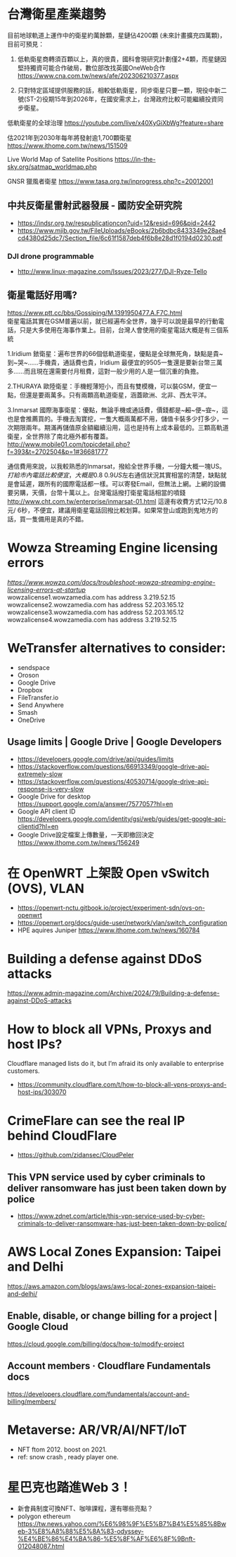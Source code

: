 # 台灣衛星產業趨勢
目前地球軌道上運作中的衛星約萬餘顆，星鏈佔4200顆 (未來計畫擴充四萬顆)，目前可預見：

1) 低軌衛星商轉須百顆以上，真的很貴，國科會現研究計劃僅2+4顆，而星鏈因堅持獨資可能合作破局，數位部改找英國OneWeb合作 https://www.cna.com.tw/news/afe/202306210377.aspx

2) 只對特定區域提供服務的話，相較低軌衛星，同步衛星只要一顆，現役中新二號(ST-2)役期15年到2026年，在國安需求上，台灣政府比較可能繼續投資同步衛星。

低軌衛星的全球治理 https://youtube.com/live/x40XyGiXbWg?feature=share

估2021年到2030年每年將發射逾1,700顆衛星 https://www.ithome.com.tw/news/151509

Live World Map of Satellite Positions https://in-the-sky.org/satmap_worldmap.php

GNSR 獵風者衛星 https://www.tasa.org.tw/inprogress.php?c=20012001

## 中共反衛星雷射武器發展 - 國防安全研究院
 - https://indsr.org.tw/respublicationcon?uid=12&resid=696&pid=2442
 - https://www.mjib.gov.tw/FileUploads/eBooks/2b6bdbc8433349e28ae4cd4380d25dc7/Section_file/6c61f1587deb4f6b8e28d1f0194d0230.pdf
### DJI drone programmable 
 - http://www.linux-magazine.com/Issues/2023/277/DJI-Ryze-Tello
## 衛星電話好用嗎?
https://www.ptt.cc/bbs/Gossiping/M.1391950477.A.F7C.html <br>
衛星電話其實在GSM普遍以前，就已經遍布全世界，幾乎可以說是最早的行動電話，只是大多使用在海事作業上。目前，台灣人會使用的衛星電話大概是有三個系統

1.Iridium 銥衛星：遍布世界的66個低軌道衛星，優點是全球無死角，缺點是貴~到~哭~......手機貴，通話費也貴，Iridium 最便宜的9505一隻還是要新台幣三萬多......而且現在還需要付月租費，這對一般少用的人是一個沉重的負擔。

2.THURAYA 歐陸衛星：手機輕薄短小，而且有雙模機，可以裝GSM，便宜一點，但還是要兩萬多。只有兩顆高軌道衛星，涵蓋歐洲、北非、西太平洋。

3.Inmarsat 國際海事衛星：優點，無論手機或通話費，價錢都是~~~超~~~便~~~宜~~~，這也是會推薦買的。手機去淘寶挖，一隻大概兩萬都不用，儲值卡裝多少打多少，一次期限兩年。期滿再儲值原金額繼續沿用，這也是持有上成本最低的。三顆高軌道衛星，全世界除了南北極外都有覆蓋。 http://www.mobile01.com/topicdetail.php?f=393&t=2702504&p=1#36681777

通信費用來說，以我較熟悉的Inmarsat，撥給全世界手機，一分鐘大概一塊US$。打給市內電話比較便宜，大概是0.8~0.9US$左右通信狀況其實相當的清楚，缺點就是會延遲，跟所有的國際電話都一樣。可以寄發Email，但無法上網。上網的設備要另購，天價，台幣十萬以上。台灣電話撥打衛星電話相當的噴錢 http://www.cht.com.tw/enterprise/inmarsat-01.html 這邊有收費方式12元/10.8元/ 6秒，不便宜，建議用衛星電話回撥比較划算。如果常登山或跑到鬼地方的話，買一隻備用是真的不錯。

# Wowza Streaming Engine licensing errors
<i>https://www.wowza.com/docs/troubleshoot-wowza-streaming-engine-licensing-errors-at-startup</i><br>
wowzalicense1.wowzamedia.com has address 3.219.52.15
wowzalicense2.wowzamedia.com has address 52.203.165.12
wowzalicense3.wowzamedia.com has address 52.203.165.12
wowzalicense4.wowzamedia.com has address 3.219.52.15

# WeTransfer alternatives to consider:
 - sendspace
 - Oroson
 - Google Drive
 - Dropbox
 - FileTransfer.io
 - Send Anywhere
 - Smash
 - OneDrive
## Usage limits | Google Drive | Google Developers
 - https://developers.google.com/drive/api/guides/limits
 - https://stackoverflow.com/questions/66913349/google-drive-api-extremely-slow
 - https://stackoverflow.com/questions/40530714/google-drive-api-response-is-very-slow
 - Google Drive for desktop https://support.google.com/a/answer/7577057?hl=en
 - Google API client ID https://developers.google.com/identity/gsi/web/guides/get-google-api-clientid?hl=en
 - Google Drive設定檔案上傳數量，一天即撤回決定 https://www.ithome.com.tw/news/156249
# 在 OpenWRT 上架設 Open vSwitch (OVS), VLAN
 - https://openwrt-nctu.gitbook.io/project/experiment-sdn/ovs-on-openwrt
 - https://openwrt.org/docs/guide-user/network/vlan/switch_configuration
 - HPE aquires Juniper https://www.ithome.com.tw/news/160784
# Building a defense against DDoS attacks
https://www.admin-magazine.com/Archive/2024/79/Building-a-defense-against-DDoS-attacks
# How to block all VPNs, Proxys and host IPs?
Cloudflare managed lists do it, but I’m afraid its only available to enterprise customers.
- https://community.cloudflare.com/t/how-to-block-all-vpns-proxys-and-host-ips/303070
# CrimeFlare can see the real IP behind CloudFlare
- https://github.com/zidansec/CloudPeler
## This VPN service used by cyber criminals to deliver ransomware has just been taken down by police
- https://www.zdnet.com/article/this-vpn-service-used-by-cyber-criminals-to-deliver-ransomware-has-just-been-taken-down-by-police/
# AWS Local Zones Expansion: Taipei and Delhi
https://aws.amazon.com/blogs/aws/aws-local-zones-expansion-taipei-and-delhi/
## Enable, disable, or change billing for a project | Google Cloud
https://cloud.google.com/billing/docs/how-to/modify-project
## Account members · Cloudflare Fundamentals docs
https://developers.cloudflare.com/fundamentals/account-and-billing/members/
# Metaverse: AR/VR/AI/NFT/IoT
 - NFT ftom 2012. boost on 2021.
 - ref: snow crash , ready player one.
# 星巴克也踏進Web 3！
 - 新會員制度可換NFT、咖啡課程，還有哪些亮點？
 - polygon ethereum
https://tw.news.yahoo.com/%E6%98%9F%E5%B7%B4%E5%85%8Bweb-3%E8%A8%88%E5%8A%83-odyssey-%E4%BE%86%E4%BA%86-%E5%8F%AF%E6%8F%9Bnft-012048087.html
